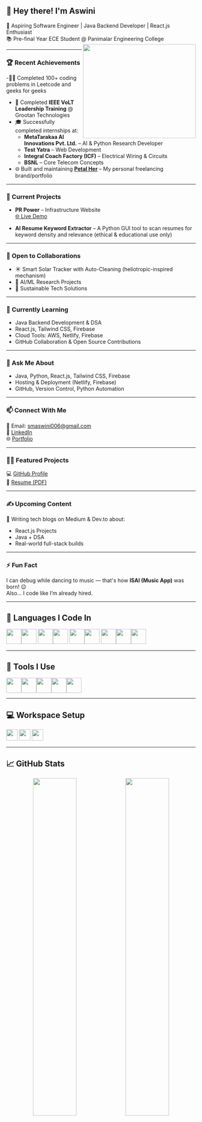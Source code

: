 ## 👋 Hey there! I'm Aswini

🚀 Aspiring Software Engineer | Java Backend Developer | React.js Enthusiast  
📚 Pre-final Year ECE Student @ Panimalar Engineering College  
<img align="right" width="300" height="250" src="https://i.pinimg.com/originals/47/f0/34/47f0342cec72b800463bf003eac1257e.gif" />

---

### 🏆 Recent Achievements



-👩‍💻 Completed 100+ coding problems in Leetcode and geeks for geeks 
- 🌟 Completed **IEEE VoLT Leadership Training** @ Grootan Technologies  
- 🎓 Successfully completed internships at:
  - **MetaTarakaa AI Innovations Pvt. Ltd.** – AI & Python Research Developer  
  - **Test Yatra** – Web Development  
  - **Integral Coach Factory (ICF)** – Electrical Wiring & Circuits  
  - **BSNL** – Core Telecom Concepts  
- 🌐 Built and maintaining **[Petal Her](https://aswini-sm-portfolio.netlify.app/)** – My personal freelancing brand/portfolio  

---

### 🔭 Current Projects

- **PR Power** – Infrastructure Website  
  [🌐 Live Demo](https://pr-power.netlify.app/)  

- **AI Resume Keyword Extractor** – A Python GUI tool to scan resumes for keyword density and relevance (ethical & educational use only)  

---

### 🤝 Open to Collaborations

- ☀️ Smart Solar Tracker with Auto-Cleaning (heliotropic-inspired mechanism)  
- 🤖 AI/ML Research Projects  
- 🌱 Sustainable Tech Solutions  

---

### 🌱 Currently Learning

- Java Backend Development & DSA  
- React.js, Tailwind CSS, Firebase  
- Cloud Tools: AWS, Netlify, Firebase  
- GitHub Collaboration & Open Source Contributions  

---

### 💬 Ask Me About

- Java, Python, React.js, Tailwind CSS, Firebase  
- Hosting & Deployment (Netlify, Firebase)  
- GitHub, Version Control, Python Automation  

---

### 📫 Connect With Me

📧 Email: [smaswini006@gmail.com](mailto:smaswini006@gmail.com)  
🔗 [LinkedIn](https://www.linkedin.com/in/aswini-sm-97292629a)  
🌐 [Portfolio](https://aswini-sm-portfolio.netlify.app/)  

---

### 👩‍💻 Featured Projects

💻 [GitHub Profile](https://github.com/Aswini1008)  
📄 [Resume (PDF)](https://aswini-sm-portfolio.netlify.app/Aswini_SM_Resume.pdf)  

---

### ✍ Upcoming Content

📝 Writing tech blogs on Medium & Dev.to about:  
- React.js Projects  
- Java + DSA  
- Real-world full-stack builds  

---

### ⚡ Fun Fact

I can debug while dancing to music — that's how **ISAI (Music App)** was born! 😉  
Also… I code like I’m already hired.

---

## 🧠 Languages I Code In

<img height="40" src="https://img.icons8.com/color/48/000000/java-coffee-cup-logo.png"/><img height="40" src="https://img.icons8.com/color/48/html-5.png"/>
<img height="40" src="https://img.icons8.com/color/48/css3.png"/><img height="40" src="https://img.icons8.com/color/48/javascript.png"/>
<img height="40" src="https://img.icons8.com/color/48/react-native.png"/><img height="40" src="https://img.icons8.com/color/48/tailwindcss.png"/>
<img height="40" src="https://img.icons8.com/color/48/python.png"/><img height="40" src="https://img.icons8.com/color/48/mysql-logo.png"/><img height="40" src="https://img.icons8.com/color/48/firebase.png"/>

---

## 🧰 Tools I Use

<img height="40" src="https://img.icons8.com/color/48/visual-studio-code-2019.png"/><img height="40" src="https://img.icons8.com/color/48/git.png"/><img height="40" src="https://img.icons8.com/fluency/48/eclipse.png"/><img height="40" src="https://img.icons8.com/color/48/figma--v1.png"/><img height="40" src="https://img.icons8.com/color/48/netlify.png"/>

---

## 💻 Workspace Setup

<img height="30" src="https://img.shields.io/badge/Windows-11-0078D6?style=for-the-badge&logo=windows&logoColor=white"/>  
<img height="30" src="https://img.shields.io/badge/Intel-Core_i5_13th-0071C5?style=for-the-badge&logo=intel&logoColor=white"/>  
<img height="30" src="https://img.shields.io/badge/RAM-16GB-764ABC?style=for-the-badge"/>

---

## 📈 GitHub Stats

<p align="center">
  <img src="https://github-readme-stats.vercel.app/api?username=Aswini1008&theme=radical&show_icons=true&hide_title=true" width="48%"/>
  <img src="https://github-readme-stats.vercel.app/api/top-langs/?username=Aswini1008&layout=compact&theme=radical" width="48%"/>
</p>

<p align="center">
  <img src="https://github-readme-activity-graph.vercel.app/graph?username=Aswini1008&bg_color=000000&color=00e676&line=ffffff&point=ff5722&area=true&hide_border=true" />
</p>

---

✨ Thanks for visiting! Let’s **connect**, **collaborate**, and **grow** together 🚀
